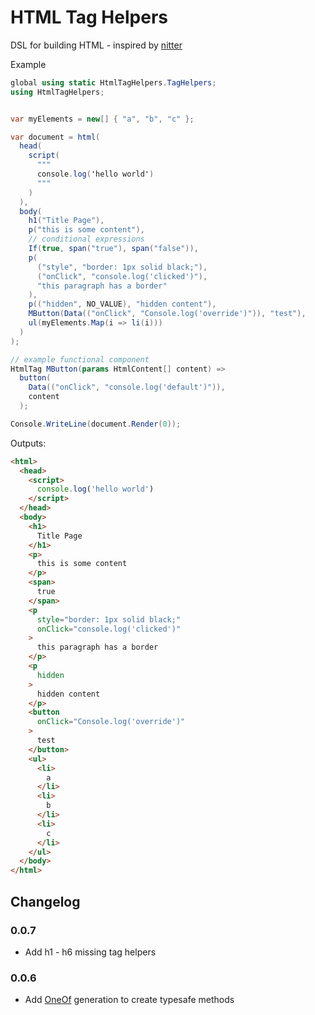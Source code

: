 # HTML Tag Helpers

DSL for building HTML - inspired by [nitter](https://github.com/zedeus/nitter/blob/master/src/views/feature.nim)

Example

```cs
global using static HtmlTagHelpers.TagHelpers;
using HtmlTagHelpers;


var myElements = new[] { "a", "b", "c" };

var document = html(
  head(
    script(
      """
      console.log('hello world')
      """
    )
  ),
  body(
    h1("Title Page"),
    p("this is some content"),
    // conditional expressions
    If(true, span("true"), span("false")),
    p(
      ("style", "border: 1px solid black;"),
      ("onClick", "console.log('clicked')"),
      "this paragraph has a border"
    ),
    p(("hidden", NO_VALUE), "hidden content"),
    MButton(Data(("onClick", "Console.log('override')")), "test"),
    ul(myElements.Map(i => li(i)))
  )
);

// example functional component
HtmlTag MButton(params HtmlContent[] content) =>
  button(
    Data(("onClick", "console.log('default')")),
    content
  );

Console.WriteLine(document.Render(0));
```

Outputs:

```html
<html>
  <head>
    <script>
      console.log('hello world')
    </script>
  </head>
  <body>
    <h1>
      Title Page
    </h1>
    <p>
      this is some content
    </p>
    <span>
      true
    </span>
    <p
      style="border: 1px solid black;"
      onClick="console.log('clicked')"
    >
      this paragraph has a border
    </p>
    <p
      hidden
    >
      hidden content
    </p>
    <button
      onClick="Console.log('override')"
    >
      test
    </button>
    <ul>
      <li>
        a
      </li>
      <li>
        b
      </li>
      <li>
        c
      </li>
    </ul>
  </body>
</html>
```

## Changelog

### 0.0.7

- Add h1 - h6 missing tag helpers

### 0.0.6

- Add [OneOf](https://github.com/mcintyre321/OneOf) generation to create typesafe methods
